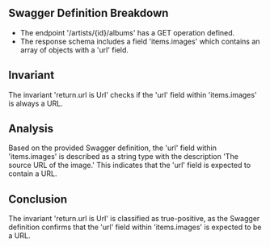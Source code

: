 ## Swagger Definition Breakdown
- The endpoint '/artists/{id}/albums' has a GET operation defined.
- The response schema includes a field 'items.images' which contains an array of objects with a 'url' field.

## Invariant
The invariant 'return.url is Url' checks if the 'url' field within 'items.images' is always a URL.

## Analysis
Based on the provided Swagger definition, the 'url' field within 'items.images' is described as a string type with the description 'The source URL of the image.' This indicates that the 'url' field is expected to contain a URL.

## Conclusion
The invariant 'return.url is Url' is classified as true-positive, as the Swagger definition confirms that the 'url' field within 'items.images' is expected to be a URL.

